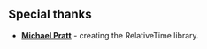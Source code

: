 ## Special thanks

- [**Michael Pratt**](https://github.com/mpratt) - creating the RelativeTime library.